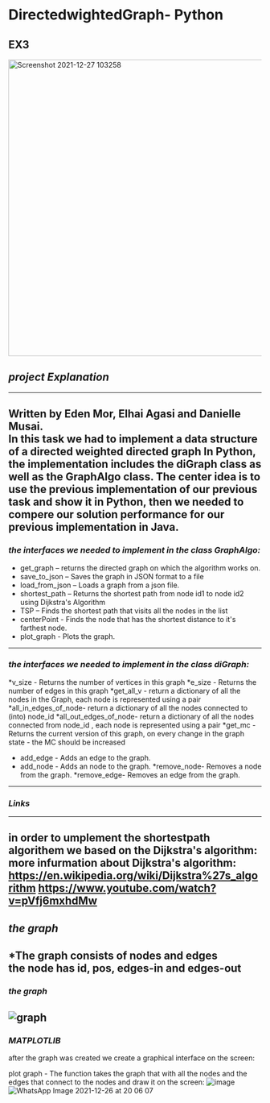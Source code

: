 # DirectedwightedGraph- Python 
## EX3
<img width="589" alt="Screenshot 2021-12-27 103258" src="https://user-images.githubusercontent.com/92378800/147452351-c14c4ecd-bb31-41ac-b074-c90ad70d6dad.png">



## *project Explanation*
---
Written by Eden Mor, Elhai Agasi and Danielle Musai.  
In this task we had to implement a data structure of a directed weighted directed graph 
In Python, the implementation includes the diGraph class as well as the GraphAlgo class. The center idea is to use the previous implementation of our previous task and show it in Python, then we needed to compere our solution performance for our previous implementation in Java.
---
### *the interfaces we needed to implement in the class GraphAlgo:*
* get_graph – returns the directed graph on which the algorithm works on.
* save_to_json – Saves the graph in JSON format to a file
* load_from_json – Loads a graph from a json file.
* shortest_path –  Returns the shortest path from node id1 to node id2 using Dijkstra's Algorithm
* TSP – Finds the shortest path that visits all the nodes in the list 
* centerPoint - Finds the node that has the shortest distance to it's farthest node.
* plot_graph -  Plots the graph.
---
### *the interfaces we needed to implement in the class diGraph:*
*v_size - Returns the number of vertices in this graph
*e_size - Returns the number of edges in this graph
*get_all_v - return a dictionary of all the nodes in the Graph, each node is represented using a pair
*all_in_edges_of_node- return a dictionary of all the nodes connected to (into) node_id
*all_out_edges_of_node- return a dictionary of all the nodes connected from node_id , each node is represented using a pair
*get_mc - Returns the current version of this graph, on every change in the graph state - the MC should be increased
* add_edge - Adds an edge to the graph.
* add_node -  Adds an node to the graph.
*remove_node-  Removes a node from the graph.
*remove_edge-  Removes an edge from the graph.
---
### *Links*
---
in order to umplement the shortestpath algorithem we based on the Dijkstra's algorithm:
more infurmation about Dijkstra's algorithm:  
https://en.wikipedia.org/wiki/Dijkstra%27s_algorithm
https://www.youtube.com/watch?v=pVfj6mxhdMw
---
## *the graph* ##
*The graph consists of nodes and edges  
the node has id, pos, edges-in and edges-out
---
### *the graph*


![graph](https://user-images.githubusercontent.com/93930203/147415745-2fe4c723-19f4-4b80-8682-93e6b615f062.jpeg)
---
### *MATPLOTLIB*
after the graph was created we create a graphical interface on the screen:

plot graph -  The function takes the  graph that with all the nodes and the edges that connect to the nodes and draw it on the screen:
![image](https://user-images.githubusercontent.com/92378800/147418604-1e0f6b71-fdf8-44bd-8801-17378b9d769f.png)
![WhatsApp Image 2021-12-26 at 20 06 07](https://user-images.githubusercontent.com/93930203/147416749-fabbdbac-9e54-44e5-9402-12d3cfeef92b.jpeg)

